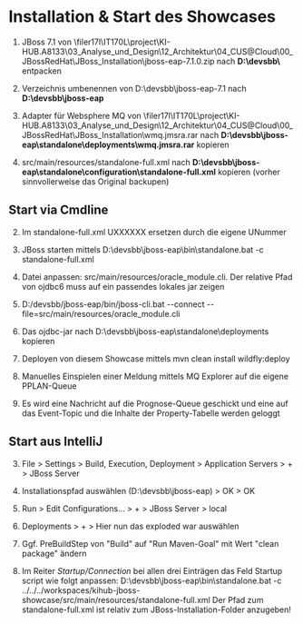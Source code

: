 # Installation & Start des Showcases
1. JBoss 7.1 von \\filer17l\IT170L\project\KI-HUB.A8133\03_Analyse_und_Design\12_Architektur\04_CUS@Cloud\00_JBossRedHat\JBoss_Installation\jboss-eap-7.1.0.zip 
   nach **D:\\devsbb\\** entpacken

1. Verzeichnis umbenennen von D:\devsbb\jboss-eap-7.1 nach **D:\devsbb\jboss-eap**

1. Adapter für Websphere MQ von \\filer17l\IT170L\project\KI-HUB.A8133\03_Analyse_und_Design\12_Architektur\04_CUS@Cloud\00_JBossRedHat\JBoss_Installation\wmq.jmsra.rar 
   nach **D:\devsbb\jboss-eap\standalone\deployments\wmq.jmsra.rar** kopieren

1. src/main/resources/standalone-full.xml nach **D:\devsbb\jboss-eap\standalone\configuration\standalone-full.xml** 
kopieren (vorher sinnvollerweise das Original backupen)


## Start via Cmdline
2. Im standalone-full.xml UXXXXXX ersetzen durch die eigene UNummer

2. JBoss starten mittels D:\devsbb\jboss-eap\bin\standalone.bat -c standalone-full.xml

2. Datei anpassen: src/main/resources/oracle_module.cli. Der relative Pfad von ojdbc6 muss auf ein 
   passendes lokales jar zeigen

2. D:/devsbb/jboss-eap/bin/jboss-cli.bat --connect --file=src/main/resources/oracle_module.cli

2. Das ojdbc-jar nach D:\devsbb\jboss-eap\standalone\deployments kopieren

2. Deployen von diesem Showcase mittels mvn clean install wildfly:deploy

2. Manuelles Einspielen einer Meldung mittels MQ Explorer auf die eigene PPLAN-Queue

2. Es wird eine Nachricht auf die Prognose-Queue geschickt und eine auf das Event-Topic und die Inhalte der 
   Property-Tabelle werden geloggt


## Start aus IntelliJ
3. File > Settings > Build, Execution, Deployment > Application Servers > + > JBoss Server

3. Installationspfad auswählen (D:\devsbb\jboss-eap) > OK > OK

3. Run > Edit Configurations... > + > JBoss Server > local

3. Deployments > + > Hier nun das exploded war auswählen

3. Ggf. PreBuildStep von "Build" auf "Run Maven-Goal" mit Wert "clean package" ändern

3. Im Reiter _Startup/Connection_ bei allen drei Einträgen das Feld Startup script wie folgt anpassen:
   D:\devsbb\jboss-eap\bin\standalone.bat -c ../../../workspaces/kihub-jboss-showcase/src/main/resources/standalone-full.xml
   Der Pfad zum standalone-full.xml ist relativ zum JBoss-Installation-Folder anzugeben!